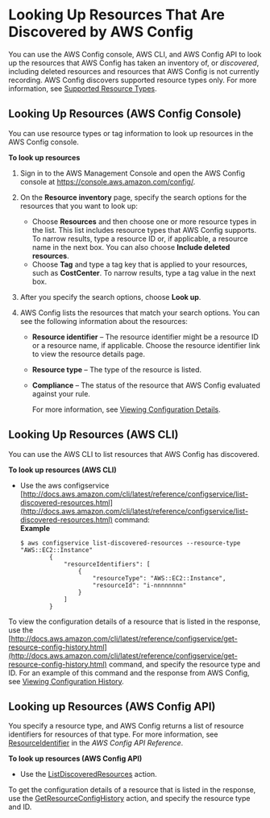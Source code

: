 # Looking Up Resources That Are Discovered by AWS Config<a name="looking-up-discovered-resources"></a>

You can use the AWS Config console, AWS CLI, and AWS Config API to look up the resources that AWS Config has taken an inventory of, or *discovered*, including deleted resources and resources that AWS Config is not currently recording\. AWS Config discovers supported resource types only\. For more information, see [Supported Resource Types](resource-config-reference.md)\.

## Looking Up Resources \(AWS Config Console\)<a name="looking-up-resources"></a>

You can use resource types or tag information to look up resources in the AWS Config console\.

**To look up resources**

1. Sign in to the AWS Management Console and open the AWS Config console at [https://console\.aws\.amazon\.com/config/](https://console.aws.amazon.com/config/)\.

1. On the **Resource inventory** page, specify the search options for the resources that you want to look up:
   + Choose **Resources** and then choose one or more resource types in the list\. This list includes resource types that AWS Config supports\. To narrow results, type a resource ID or, if applicable, a resource name in the next box\. You can also choose **Include deleted resources**\. 
   + Choose **Tag** and type a tag key that is applied to your resources, such as **CostCenter**\. To narrow results, type a tag value in the next box\.

1. After you specify the search options, choose **Look up**\.

1. AWS Config lists the resources that match your search options\. You can see the following information about the resources:
   + **Resource identifier** – The resource identifier might be a resource ID or a resource name, if applicable\. Choose the resource identifier link to view the resource details page\. 
   + **Resource type** – The type of the resource is listed\.
   + **Compliance** – The status of the resource that AWS Config evaluated against your rule\.

     For more information, see [Viewing Configuration Details](view-manage-resource-console.md)\.

## Looking Up Resources \(AWS CLI\)<a name="looking-up-resources-with-the-aws-cli"></a>

You can use the AWS CLI to list resources that AWS Config has discovered\. 

**To look up resources \(AWS CLI\)**
+ Use the aws configservice [http://docs.aws.amazon.com/cli/latest/reference/configservice/list-discovered-resources.html](http://docs.aws.amazon.com/cli/latest/reference/configservice/list-discovered-resources.html) command:  
**Example**  

  ```
  $ aws configservice list-discovered-resources --resource-type "AWS::EC2::Instance"
          {
              "resourceIdentifiers": [
                  {
                      "resourceType": "AWS::EC2::Instance",
                      "resourceId": "i-nnnnnnnn"
                  }
              ]
          }
  ```

To view the configuration details of a resource that is listed in the response, use the [http://docs.aws.amazon.com/cli/latest/reference/configservice/get-resource-config-history.html](http://docs.aws.amazon.com/cli/latest/reference/configservice/get-resource-config-history.html) command, and specify the resource type and ID\. For an example of this command and the response from AWS Config, see [Viewing Configuration History](view-manage-resource-console.md#get-config-history-cli)\.

## Looking up Resources \(AWS Config API\)<a name="looking-up-resources-with-aws-config-api"></a>

You specify a resource type, and AWS Config returns a list of resource identifiers for resources of that type\. For more information, see [ResourceIdentifier](https://docs.aws.amazon.com/config/latest/APIReference/API_ResourceIdentifier.html) in the *AWS Config API Reference*\.

**To look up resources \(AWS Config API\)**
+ Use the [ListDiscoveredResources](https://docs.aws.amazon.com/config/latest/APIReference/API_ListDiscoveredResources.html) action\.

To get the configuration details of a resource that is listed in the response, use the [GetResourceConfigHistory](https://docs.aws.amazon.com/config/latest/APIReference/API_GetResourceConfigHistory.html) action, and specify the resource type and ID\.